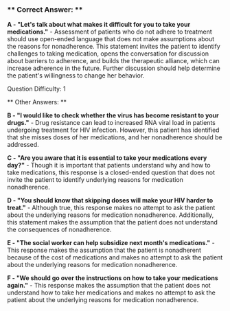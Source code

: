 ### ** Correct Answer: **

**A - "Let's talk about what makes it difficult for you to take your medications."** - Assessment of patients who do not adhere to treatment should use open-ended language that does not make assumptions about the reasons for nonadherence. This statement invites the patient to identify challenges to taking medication, opens the conversation for discussion about barriers to adherence, and builds the therapeutic alliance, which can increase adherence in the future. Further discussion should help determine the patient's willingness to change her behavior.

Question Difficulty: 1

** Other Answers: **

**B - "I would like to check whether the virus has become resistant to your drugs."** - Drug resistance can lead to increased RNA viral load in patients undergoing treatment for HIV infection. However, this patient has identified that she misses doses of her medications, and her nonadherence should be addressed.

**C - "Are you aware that it is essential to take your medications every day?"** - Though it is important that patients understand why and how to take medications, this response is a closed-ended question that does not invite the patient to identify underlying reasons for medication nonadherence.

**D - "You should know that skipping doses will make your HIV harder to treat."** - Although true, this response makes no attempt to ask the patient about the underlying reasons for medication nonadherence. Additionally, this statement makes the assumption that the patient does not understand the consequences of nonadherence.

**E - "The social worker can help subsidize next month's medications."** - This response makes the assumption that the patient is nonadherent because of the cost of medications and makes no attempt to ask the patient about the underlying reasons for medication nonadherence.

**F - "We should go over the instructions on how to take your medications again."** - This response makes the assumption that the patient does not understand how to take her medications and makes no attempt to ask the patient about the underlying reasons for medication nonadherence.


